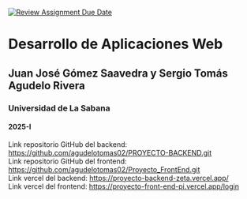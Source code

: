 [![Review Assignment Due Date](https://classroom.github.com/assets/deadline-readme-button-22041afd0340ce965d47ae6ef1cefeee28c7c493a6346c4f15d667ab976d596c.svg)](https://classroom.github.com/a/rwvtBPU9)
# Desarrollo de Aplicaciones Web
## Juan José Gómez Saavedra y Sergio Tomás Agudelo Rivera
### Universidad de La Sabana
#### 2025-I


Link repositorio GitHub del backend: https://github.com/agudelotomas02/PROYECTO-BACKEND.git  
Link repositorio GitHub del frontend: https://github.com/agudelotomas02/Proyecto_FrontEnd.git  
Link vercel del backend: https://proyecto-backend-zeta.vercel.app/  
Link vercel del frontend: https://proyecto-front-end-pi.vercel.app/login  
